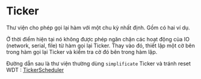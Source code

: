 # Ticker
Thư viện cho phép gọi lại hàm với một chu kỳ nhất định. Gồm có hai ví dụ.

Ở thời điểm hiện tại nó không được phép ngăn chặn các hoạt động của IO (network, serial, file) từ hàm gọi lại Ticker. Thay vào đó, thiết lập một cờ bên trong hàm gọi lại Ticker và kiểm tra cờ đó bên trong hàm lặp.

Đường dẫn sau là thư viện thường dùng `simplificate` Ticker và tránh reset WDT : [TickerScheduler](https://github.com/Toshik/TickerScheduler)
